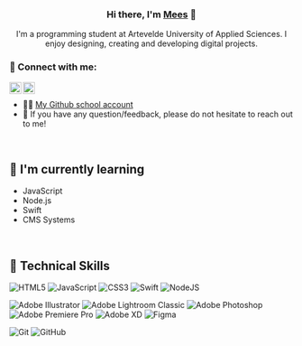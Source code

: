 <h3 align="center">
Hi there, I'm <a href="https://www.meesakveld.be/" target="_blank" rel="noreferrer">Mees</a> 👋
</h3>

<p align="center">
I'm a programming student at Artevelde University of Applied Sciences. I enjoy designing, creating and developing digital projects.
</p> 

### 🤝 Connect with me:
<a href="https://www.linkedin.com/in/meesakveld/"><img align="left" src="https://raw.githubusercontent.com/yushi1007/yushi1007/main/images/linkedin.svg" alt="Mees Akveld | LinkedIn" width="21px"/></a>
<a href="https://instagram.com/meesakveld"><img align="left" src="https://raw.githubusercontent.com/yushi1007/yushi1007/main/images/instagram.svg" alt="Mees Akveld | Instagram" width="21px"/></a>
<br>
- 🙋‍♂️ <a href="https://github.com/pgm-meesakveld">My Github school account</a>
- 💬 If you have any question/feedback, please do not hesitate to reach out to me!

<br>

## 🌱 I'm currently learning
- JavaScript
- Node.js
- Swift
- CMS Systems

<br>

## 💼 Technical Skills
![HTML5](https://img.shields.io/badge/HTML5-%23E34F26.svg?style=flat&logo=html5&logoColor=white)
![JavaScript](https://img.shields.io/badge/JavaScript-%23323330.svg?style=flat&logo=javascript&logoColor=%23F7DF1E)
![CSS3](https://img.shields.io/badge/CSS3-%231572B6.svg?style=flat&logo=css3&logoColor=white)
![Swift](https://img.shields.io/badge/Swift-F54A2A?style=flat&logo=swift&logoColor=white)
![NodeJS](https://img.shields.io/badge/Node.js-6DA55F?style=flat&logo=node.js&logoColor=white)

![Adobe Illustrator](https://img.shields.io/badge/Adobe%20Illustrator-%23FF9A00.svg?style=flat&logo=adobe%20illustrator&logoColor=white)
![Adobe Lightroom Classic](https://img.shields.io/badge/Adobe%20Lightroom%20Classic-31A8FF.svg?style=flat&logo=Adobe%20Lightroom%20Classic&logoColor=white)
![Adobe Photoshop](https://img.shields.io/badge/Adobe%20Photoshop-%2331A8FF.svg?style=flat&logo=adobe%20photoshop&logoColor=white)
![Adobe Premiere Pro](https://img.shields.io/badge/Adobe%20Premiere%20Pro-9999FF.svg?style=flat&logo=Adobe%20Premiere%20Pro&logoColor=white)
![Adobe XD](https://img.shields.io/badge/Adobe%20XD-470137?style=flat&logo=Adobe%20XD&logoColor=#FF61F6)
![Figma](https://img.shields.io/badge/Figma-%23F24E1E.svg?style=flat&logo=figma&logoColor=white)

![Git](https://img.shields.io/badge/Git-%23F05033.svg?style=flat&logo=git&logoColor=white)
![GitHub](https://img.shields.io/badge/Github-%23121011.svg?style=flat&logo=github&logoColor=white)

